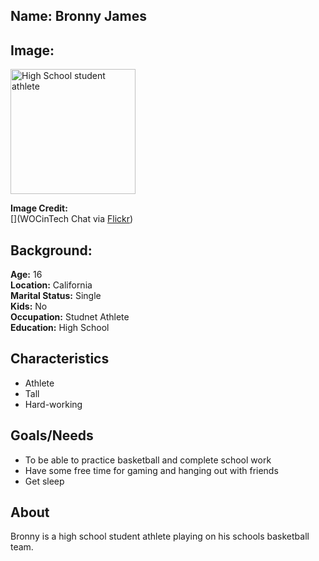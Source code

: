 ## Name: Bronny James

## Image: 
<img src="" width="200px" alt="High School student athlete" />

**Image Credit:**  
[](WOCinTech Chat via [Flickr](https://www.flickr.com/photos/wocintechchat/25388752744/))


## Background:

**Age:** 16<br> 
**Location:** California<br> 
**Marital Status:** Single<br> 
**Kids:** No<br> 
**Occupation:** Studnet Athlete<br> 
**Education:** High School

## Characteristics
* Athlete
* Tall
* Hard-working

## Goals/Needs

* To be able to practice basketball and complete school work
* Have some free time for gaming and hanging out with friends
* Get sleep


## About
Bronny is a high school student athlete playing on his schools basketball team. 
